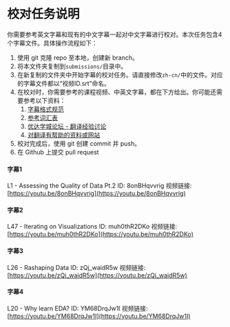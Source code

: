 # 校对任务说明

你需要参考英文字幕和现有的中文字幕一起对中文字幕进行校对。本次任务包含4个字幕文件。具体操作流程如下：

1. 使用 git 克隆 repo 至本地，创建新 branch。
2. 将本文件夹复制到`submissions/`目录中。
3. 在新复制的文件夹中开始字幕的校对任务。请直接修改`zh-cn/`中的文件。对应的字幕文件都以“视频ID.srt”命名。
4. 在校对时，你需要参考的课程视频、中英文字幕，都在下方给出。你可能还需要参考以下资料：
    1. [字幕格式规范](https://github.com/udacity/cn-translation-volunteer-training/blob/master/documents/%E4%B8%AD%E6%96%87%E5%AD%97%E5%B9%95%E6%A0%BC%E5%BC%8F%E8%A7%84%E8%8C%83.md)
    2. [参考词汇表](https://docs.google.com/spreadsheets/d/1u5Nf9IEqfRR2EI4Q695KhH4dySIr9yF6rP2lTGrZKjg/edit?usp=sharing)
    3. [优达学城论坛 - 翻译经验讨论](https://discussions.youdaxue.com/c/translation/69-category)
    4. [对翻译有帮助的资料或网站](https://discussions.youdaxue.com/t/topic/3007)
5. 校对完成后，使用 git 创建 commit 并 push。
6. 在 Github 上提交 pull request


#### 字幕1
L1 - Assessing the Quality of Data Pt.2
ID: 8onBHqvvrig
视频链接: [https://youtu.be/8onBHqvvrig](https://youtu.be/8onBHqvvrig)

#### 字幕2
L47 - Iterating on Visualizations
ID: muh0thR2DKo
视频链接: [https://youtu.be/muh0thR2DKo](https://youtu.be/muh0thR2DKo)

#### 字幕3
L26 - Rashaping Data
ID: zQj_waidR5w
视频链接: [https://youtu.be/zQj_waidR5w](https://youtu.be/zQj_waidR5w)

#### 字幕4
L20 - Why learn EDA?
ID: YM68DrqJw1I
视频链接: [https://youtu.be/YM68DrqJw1I](https://youtu.be/YM68DrqJw1I)
